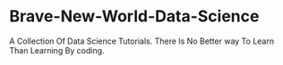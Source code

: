 # Brave-New-World-Data-Science
A Collection Of Data Science Tutorials. There Is No Better way To Learn Than Learning By coding.
